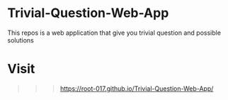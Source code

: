 # Trivial-Question-Web-App
This repos is a web application that give you trivial question and possible solutions

# Visit 
>>> https://root-017.github.io/Trivial-Question-Web-App/
